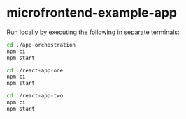 # microfrontend-example-app
Run locally by executing the following in separate terminals:
```sh
cd ./app-orchestration
npm ci
npm start
``` 
```sh
cd ./react-app-one
npm ci
npm start
``` 
```sh
cd ./react-app-two
npm ci
npm start
```

